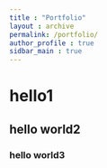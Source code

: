 ```yaml
---
title : "Portfolio"
layout : archive
permalink: /portfolio/
author_profile : true
sidbar_main : true
---
```


# hello1

## hello world2

### hello world3

